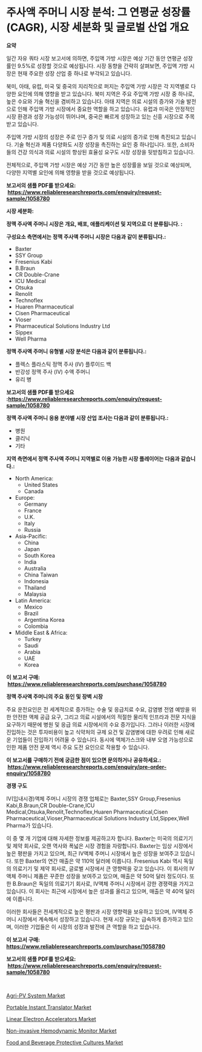 <p><h1>주사액 주머니 시장 분석: 그 연평균 성장률(CAGR), 시장 세분화 및 글로벌 산업 개요</h1></p><p><strong>요약</strong></p>
<p><p>일간 자유 쿼타 시장 보고서에 의하면, 주입액 가방 시장은 예상 기간 동안 연평균 성장률인 9.5%로 성장할 것으로 예상됩니다. 시장 동향을 간략히 살펴보면, 주입액 가방 시장은 현재 주요한 성장 산업 중 하나로 부각되고 있습니다. </p><p>북미, 아태, 유럽, 미국 및 중국의 지리적으로 퍼지는 주입액 가방 시장은 각 지역별로 다양한 요인에 의해 영향을 받고 있습니다. 북미 지역은 주요 주입액 가방 시장 중 하나로, 높은 수요와 기술 혁신을 겸비하고 있습니다. 아태 지역은 의료 시설의 증가와 기술 발전으로 인해 주입액 가방 시장에서 중요한 역할을 하고 있습니다. 유럽과 미국은 안정적인 시장 환경과 성장 가능성이 뛰어나며, 중국은 빠르게 성장하고 있는 신흥 시장으로 주목받고 있습니다. </p><p>주입액 가방 시장의 성장은 주로 인구 증가 및 의료 시설의 증가로 인해 촉진되고 있습니다. 기술 혁신과 제품 다양화도 시장 성장을 촉진하는 요인 중 하나입니다. 또한, 소비자들의 건강 의식과 의료 시설의 향상된 효율성 요구도 시장 성장을 뒷받침하고 있습니다. </p><p>전체적으로, 주입액 가방 시장은 예상 기간 동안 높은 성장률을 보일 것으로 예상되며, 다양한 지역별 요인에 의해 영향을 받을 것으로 예상됩니다.</p></p>
<p><strong>보고서의 샘플 PDF를 받으세요: &nbsp;<a href="https://www.reliableresearchreports.com/enquiry/request-sample/1058780">https://www.reliableresearchreports.com/enquiry/request-sample/1058780</a></strong></p>
<p><strong>시장 세분화:</strong></p>
<p><strong> 정맥 주사액 주머니 시장은 개요, 배포, 애플리케이션 및 지역으로 더 분류됩니다. :</strong></p>
<p><strong>구성요소 측면에서는 정맥 주사액 주머니 시장은 다음과 같이 분류됩니다.:</strong></p>
<p><ul><li>Baxter</li><li>SSY Group</li><li>Fresenius Kabi</li><li>B.Braun</li><li>CR Double-Crane</li><li>ICU Medical</li><li>Otsuka</li><li>Renolit</li><li>Technoflex</li><li>Huaren Pharmaceutical</li><li>Cisen Pharmaceutical</li><li>Vioser</li><li>Pharmaceutical Solutions Industry Ltd</li><li>Sippex</li><li>Well Pharma</li></ul></p>
<p><strong> 정맥 주사액 주머니 유형별 시장 분석은 다음과 같이 분류됩니다.:</strong></p>
<p><ul><li>플렉스 플라스틱 정맥 주사 (IV) 플루이드 백</li><li>반강성 정맥 주사 (IV) 수액 주머니</li><li>유리 병</li></ul></p>
<p><strong>보고서의 샘플 PDF를 받으세요 :<a href="https://www.reliableresearchreports.com/enquiry/request-sample/1058780">https://www.reliableresearchreports.com/enquiry/request-sample/1058780</a></strong></p>
<p><strong> 정맥 주사액 주머니 응용 분야별 시장 산업 조사는 다음과 같이 분류됩니다.:</strong></p>
<p><ul><li>병원</li><li>클리닉</li><li>기타</li></ul></p>
<p><strong>지역 측면에서 정맥 주사액 주머니 지역별로 이용 가능한 시장 플레이어는 다음과 같습니다.:</strong></p>
<p><ul>
    <li>
        North America:
        <ul>
            <li>United States</li>
            <li>Canada</li>
        </ul>
    </li>
    <li>
        Europe:
        <ul>
            <li>Germany</li>
            <li>France</li>
            <li>U.K.</li>
            <li>Italy</li>
            <li>Russia</li>
        </ul>
    </li>
    <li>
        Asia-Pacific:
        <ul>
            <li>China</li>
            <li>Japan</li>
            <li>South Korea</li>
            <li>India</li>
            <li>Australia</li>
            <li>China Taiwan</li>
            <li>Indonesia</li>
            <li>Thailand</li>
            <li>Malaysia</li>
        </ul>
    </li>
    <li>
        Latin America:
        <ul>
            <li>Mexico</li>
            <li>Brazil</li>
            <li>Argentina Korea</li>
            <li>Colombia</li>
        </ul>
    </li>
    <li>
        Middle East & Africa:
        <ul>
            <li>Turkey</li>
            <li>Saudi</li>
            <li>Arabia</li>
            <li>UAE</li>
            <li>Korea</li>
        </ul>
    </li>
    </ul></p>
<p><strong>이 보고서 구매: &nbsp;<a href="https://www.reliableresearchreports.com/purchase/1058780">https://www.reliableresearchreports.com/purchase/1058780</a></strong></p>
<p><strong>정맥 주사액 주머니의 주요 동인 및 장벽 시장</strong></p>
<p><p>주요 운전요인은 전 세계적으로 증가하는 수술 및 응급치료 수요, 감염병 전염 예방을 위한 안전한 액체 공급 요구, 그리고 의료 시설에서의 적절한 물리적 인프라과 전문 지식을 요구하기 때문에 병원 및 응급 의료 시장에서의 수요 증가입니다. 그러나 이러한 시장에 진입하는 것은 투자비용이 높고 식약처의 규제 요건 및 감염병에 대한 우려로 인해 새로운 기업들이 진입하기 어려울 수 있습니다. 동시에 액체가스크와 내부 오염 가능성으로 인한 제품 안전 문제 역시 주요 도전 요인으로 작용할 수 있습니다.</p></p>
<p><strong>이 보고서를 구매하기 전에 궁금한 점이 있으면 문의하거나 공유하세요.: &nbsp;<a href="https://www.reliableresearchreports.com/enquiry/pre-order-enquiry/1058780">https://www.reliableresearchreports.com/enquiry/pre-order-enquiry/1058780</a></strong></p>
<p><strong>경쟁 구도</strong></p>
<p><p>IV(입내시경)액체 주머니 시장의 경쟁 업체로는 Baxter,SSY Group,Fresenius Kabi,B.Braun,CR Double-Crane,ICU Medical,Otsuka,Renolit,Technoflex,Huaren Pharmaceutical,Cisen Pharmaceutical,Vioser,Pharmaceutical Solutions Industry Ltd,Sippex,Well Pharma가 있습니다.</p><p>이 중 몇 개 기업에 대해 자세한 정보를 제공하고자 합니다. Baxter는 미국의 의료기기 및 제약 회사로, 오랜 역사와 폭넓은 시장 경험을 자랑합니다. Baxter는 임상 시장에서 높은 평판을 가지고 있으며, 최근 IV액체 주머니 시장에서 높은 성장을 보여주고 있습니다. 또한 Baxter의 연간 매출은 약 110억 달러에 이릅니다. Fresenius Kabi 역시 독일의 의료기기 및 제약 회사로, 글로벌 시장에서 큰 영향력을 갖고 있습니다. 이 회사의 IV액체 주머니 제품은 꾸준한 성장을 보여주고 있으며, 매출은 약 50억 달러 정도이다. 또한 B.Braun은 독일의 의료기기 회사로, IV액체 주머니 시장에서 강한 경쟁력을 가지고 있습니다. 이 회사는 최근에 시장에서 높은 성과를 올리고 있으며, 매출은 약 40억 달러에 이릅니다.</p><p>이러한 회사들은 전세계적으로 높은 평판과 시장 영향력을 보유하고 있으며, IV액체 주머니 시장에서 계속해서 성장하고 있습니다. 현재 시장 규모는 급속하게 증가하고 있으며, 이러한 기업들은 이 시장의 성장과 발전에 큰 역할을 하고 있습니다.</p></p>
<p><strong>이 보고서 구매: &nbsp; <a href="https://www.reliableresearchreports.com/purchase/1058780">https://www.reliableresearchreports.com/purchase/1058780</a></strong></p>
<p><strong>보고서의 샘플 PDF를 받으세요: &nbsp;<a href="https://www.reliableresearchreports.com/enquiry/request-sample/1058780">https://www.reliableresearchreports.com/enquiry/request-sample/1058780</a></strong><strong></strong></p>
<p>&nbsp;</p>
<p><p><a href="https://view.publitas.com/reportprime-1/agri-pv-system-market-size-evaluating-its-market-trends-growth-and-projections-2024-2031/">Agri-PV System Market</a></p><p><a href="https://issuu.com/reportprime-2/docs/portable-instant-translator-market-size-2030.pptx">Portable Instant Translator Market</a></p><p><a href="https://view.publitas.com/reportprime-1/linear-electron-accelerators-market-size-market-trends-and-growth-outlook-forecasted-for-period-from-2023-to-2030/">Linear Electron Accelerators Market</a></p><p><a href="https://issuu.com/reportprime-2/docs/non-invasive-hemodynamic-monitor-market-size-2030.">Non-invasive Hemodynamic Monitor Market</a></p><p><a href="https://noble-drawer-34c.notion.site/Food-and-Beverage-Protective-Cultures-Market-Size-Evaluating-its-Market-Trends-Growth-and-Project-3b5cf0f772ca48aeb8824b5199cbd80c">Food and Beverage Protective Cultures Market</a></p></p>